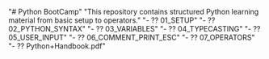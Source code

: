 "# Python BootCamp" 
"This repository contains structured Python learning material from basic setup to operators." 
"- ?? 01_SETUP" 
"- ?? 02_PYTHON_SYNTAX" 
"- ?? 03_VARIABLES" 
"- ?? 04_TYPECASTING" 
"- ?? 05_USER_INPUT" 
"- ?? 06_COMMENT_PRINT_ESC" 
"- ?? 07_OPERATORS" 
"- ?? Python+Handbook.pdf" 
